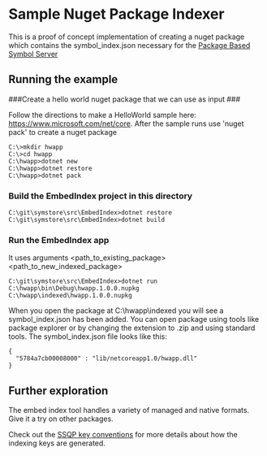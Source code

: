 # Sample Nuget Package Indexer #
  
This is a proof of concept implementation of creating a nuget package which contains the symbol_index.json necessary for the [Package Based Symbol Server](../../Documentation/Specs/Package_Based_Symbol_Server.md)  
  
## Running the example ##

###Create a hello world nuget package that we can use as input ###

Follow the directions to make a HelloWorld sample here: https://www.microsoft.com/net/core. After the sample runs use 'nuget pack' to create a nuget package

    C:\>mkdir hwapp
    C:\>cd hwapp
    C:\hwapp>dotnet new
    C:\hwapp>dotnet restore
    C:\hwapp>dotnet pack

### Build the EmbedIndex project in this directory ###

    C:\git\symstore\src\EmbedIndex>dotnet restore
    C:\git\symstore\src\EmbedIndex>dotnet build

### Run the EmbedIndex app

It uses arguments <path\_to\_existing\_package> <path\_to\_new\_indexed\_package>

    C:\git\symstore\src\EmbedIndex>dotnet run C:\hwapp\bin\Debug\hwapp.1.0.0.nupkg C:\hwapp\indexed\hwapp.1.0.0.nupkg
    
When you open the package at C:\hwapp\indexed you will see a symbol\_index.json has been added. You can open package using tools like package explorer or by changing the extension to .zip and using standard tools. The symbol\_index.json file looks like this:

    {
      "5784a7cb00008000" : "lib/netcoreapp1.0/hwapp.dll"
    }

## Further exploration ##

The embed index tool handles a variety of managed and native formats. Give it a try on other packages.

Check out the [SSQP key conventions](todo/add/this/spec) for more details about how the indexing keys are generated.